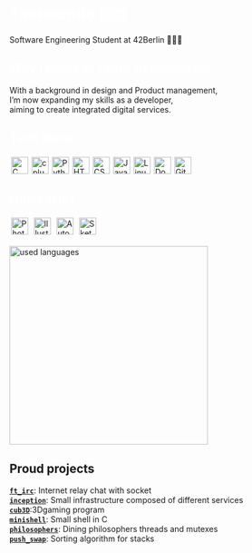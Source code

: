 <h1 align="left"><span style="color: white;">Taekeundo 🇰🇷</span></h1>
Software Engineering Student at 42Berlin 🧑🏻‍💻

<h2 align="left"><span style="color: white;">Why I chose to Learn Development</h2>
With a background in design and Product management,<br>
I’m now expanding my skills as a developer,<br>
aiming to create integrated digital services.

<h2 align="left"><span style="color: white;">Tech Stack </h2>
<img style="margin: 3px" src="https://profilinator.rishav.dev/skills-assets/c-original.svg" alt="C" width="30"  height="30"/><img style="margin: 3px" src="https://profilinator.rishav.dev/skills-assets/cplusplus-original.svg" alt="cplusplus" width="30" height="30"/><img style="margin: 3px" src="https://profilinator.rishav.dev/skills-assets/python-original.svg" alt="Python" height="30" /><img style="margin: 3px" src="https://profilinator.rishav.dev/skills-assets/html5-original-wordmark.svg" alt="HTML5" height="30" width="30"/><img style="margin: 3px" src="https://profilinator.rishav.dev/skills-assets/css3-original-wordmark.svg" alt="CSS3" height="30"width="30"/><img style="margin: 3px" src="https://profilinator.rishav.dev/skills-assets/javascript-original.svg" alt="JavaScript" height="30"/><img style="margin: 3px" src="https://profilinator.rishav.dev/skills-assets/linux-original.svg" alt="Linux" height="30" /><a href="https://www.docker.com/" target="_blank"><img style="margin: 3px" src="https://profilinator.rishav.dev/skills-assets/docker-original-wordmark.svg" alt="Docker" height="30" /></a><img style="margin: 3px" src="https://github.githubassets.com/images/modules/logos_page/GitHub-Mark.png" alt="GitHub" height="30"/>

<h2 align="left"><span style="color: white;">Other skills </h2>
<a href="https://www.adobe.com/in/products/photoshop.html" target="_blank"><img style="margin: 3px" src="https://profilinator.rishav.dev/skills-assets/photoshop-plain.svg" alt="Photoshop" height="30" /></a>
<a href="https://www.adobe.com/in/products/illustrator.html" target="_blank"><img style="margin: 3px" src="https://profilinator.rishav.dev/skills-assets/adobe_illustrator-icon.svg" alt="Illustrator" height="30" /></a> 
<img style="margin: 3px" src="https://www.weltenbauer.com/images/Produkt_Bilder/autodesk-autocad-product-icon-1282x.png" alt="AutoCAD" height="30" />
<img style="margin: 3px" src="https://uxwing.com/wp-content/themes/uxwing/download/brands-and-social-media/sketchup-icon.png" alt="SketchUp" height="30" />

<br>
<div align="left">
  <br/>
  <img src="https://github-readme-stats.vercel.app/api/top-langs/?username=Taekeundo&hide=roff&count_private=true&disable_animations=false&theme=tokyonight&locale=en&hide_border=false" height="350" alt="used languages"  />
  <br/>
</div>

## Proud projects <br/>

  [**`ft_irc`**](https://github.com/Taekeundo/42berlin/tree/main/Circle_05/ft_irc): Internet relay chat with socket<br>
  [**`inception`**](https://github.com/Taekeundo/42berlin/tree/main/Circle_05/Inception): Small infrastructure composed of different services<br>
  [**`cub3D`**](https://github.com/Taekeundo/42berlin/tree/main/Circle_04/cub3d):3Dgaming program<br>
  [**`minishell`**](https://github.com/Taekeundo/minishell): Small shell in C<br>
  [**`philosophers`**](https://github.com/Taekeundo/42berlin/tree/main/Circle_03/Philosophers): Dining philosophers threads and mutexes<br>
  [**`push_swap`**](https://github.com/Taekeundo/42berlin/tree/main/Circle_02/push_swap): Sorting algorithm for stacks<br>
